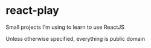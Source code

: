 # react-play
Small projects I'm using to learn to use ReactJS

Unless otherwise specified, everything is public domain
